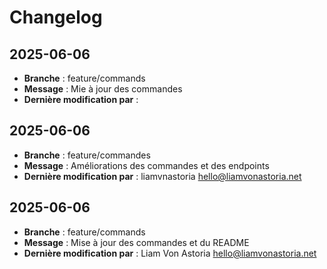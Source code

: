# Changelog

## 2025-06-06

- **Branche** : feature/commands
- **Message** : Mie à jour des commandes 
- **Dernière modification par** : 

## 2025-06-06

- **Branche** : feature/commandes
- **Message** : Améliorations des commandes et des endpoints 
- **Dernière modification par** : liamvnastoria <hello@liamvonastoria.net>

## 2025-06-06

- **Branche** : feature/commands
- **Message** : Mise à jour des commandes et du README
- **Dernière modification par** : Liam Von Astoria <hello@liamvonastoria.net>

